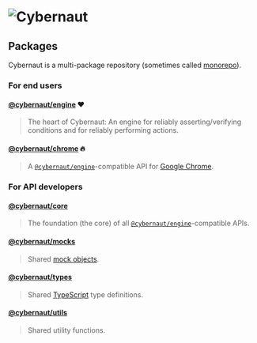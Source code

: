 # ![Cybernaut][cybernaut-logo]

## Packages

Cybernaut is a multi-package repository (sometimes called [monorepo][external-monorepo]).

### For end users

#### [@cybernaut/engine][package-engine] ❤️

> The heart of Cybernaut: An engine for reliably asserting/verifying conditions and for reliably performing actions.

#### [@cybernaut/chrome][package-chrome] 🔥

> A [`@cybernaut/engine`][package-engine]-compatible API for [Google Chrome][external-google-chrome].

### For API developers

#### [@cybernaut/core][package-core]

> The foundation (the core) of all [`@cybernaut/engine`][package-engine]-compatible APIs.

#### [@cybernaut/mocks][package-mocks]

> Shared [mock objects][external-mock-object].

#### [@cybernaut/types][package-types]

> Shared [TypeScript][external-typescript] type definitions.

#### [@cybernaut/utils][package-utils]

> Shared utility functions.

[cybernaut-logo]: https://clebert.github.io/cybernaut/logo.svg
[cybernaut-website]: https://cybernaut.js.org/

[package-chrome]: https://github.com/clebert/cybernaut/tree/master/@cybernaut/chrome
[package-core]: https://github.com/clebert/cybernaut/tree/master/@cybernaut/core
[package-engine]: https://github.com/clebert/cybernaut/tree/master/@cybernaut/engine
[package-mocks]: https://github.com/clebert/cybernaut/tree/master/@cybernaut/mocks
[package-types]: https://github.com/clebert/cybernaut/tree/master/@cybernaut/types
[package-utils]: https://github.com/clebert/cybernaut/tree/master/@cybernaut/utils

[external-google-chrome]: https://www.google.com/chrome/
[external-mock-object]: https://en.wikipedia.org/wiki/Mock_object
[external-monorepo]: https://github.com/babel/babel/blob/master/doc/design/monorepo.md
[external-typescript]: http://www.typescriptlang.org/
